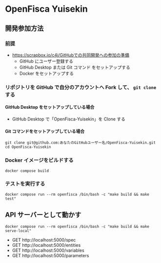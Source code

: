 # OpenFisca Yuisekin

## 開発参加方法

### 前提

- https://scrapbox.io/c4j/GitHubでの共同開発への参加の準備
  - GitHub にユーザー登録する
  - GitHub Desktop または Git コマンド をセットアップする
  - Docker をセットアップする

### リポジトリを GitHub で自分のアカウントへ Fork して、 `git clone` する

#### GitHub Desktop をセットアップしている場合

- GitHub Desktop で「OpenFisca-Yuisekin」を Clone する

#### Git コマンドをセットアップしている場合

```
git clone git@github.com:あなたのGitHubユーザー名/OpenFisca-Yuisekin.git
cd OpenFisca-Yuisekin
```

### Docker イメージをビルドする

```
docker compose build
```

### テストを実行する

```
docker compose run --rm openfisca /bin/bash -c "make build && make test"
```

## API サーバーとして動かす

```
docker compose run --rm openfisca /bin/bash -c "make build && make serve-local"
```

- GET http://localhost:5000/spec
- GET http://localhost:5000/entities
- GET http://localhost:5000/variables
- GET http://localhost:5000/parameters
